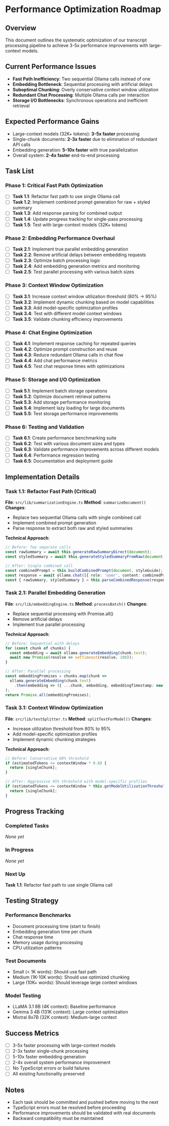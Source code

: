 # Performance Optimization Roadmap

## Overview
This document outlines the systematic optimization of our transcript processing pipeline to achieve 3-5x performance improvements with large-context models.

## Current Performance Issues
- **Fast Path Inefficiency**: Two sequential Ollama calls instead of one
- **Embedding Bottleneck**: Sequential processing with artificial delays
- **Suboptimal Chunking**: Overly conservative context window utilization
- **Redundant Chat Processing**: Multiple Ollama calls per interaction
- **Storage I/O Bottlenecks**: Synchronous operations and inefficient retrieval

## Expected Performance Gains
- Large-context models (32K+ tokens): **3-5x faster** processing
- Single-chunk documents: **2-3x faster** due to elimination of redundant API calls
- Embedding generation: **5-10x faster** with true parallelization
- Overall system: **2-4x faster** end-to-end processing

## Task List

### Phase 1: Critical Fast Path Optimization
- [ ] **Task 1.1**: Refactor fast path to use single Ollama call
- [ ] **Task 1.2**: Implement combined prompt generation for raw + styled summary
- [ ] **Task 1.3**: Add response parsing for combined output
- [ ] **Task 1.4**: Update progress tracking for single-pass processing
- [ ] **Task 1.5**: Test with large-context models (32K+ tokens)

### Phase 2: Embedding Performance Overhaul
- [ ] **Task 2.1**: Implement true parallel embedding generation
- [ ] **Task 2.2**: Remove artificial delays between embedding requests
- [ ] **Task 2.3**: Optimize batch processing logic
- [ ] **Task 2.4**: Add embedding generation metrics and monitoring
- [ ] **Task 2.5**: Test parallel processing with various batch sizes

### Phase 3: Context Window Optimization
- [ ] **Task 3.1**: Increase context window utilization threshold (80% → 95%)
- [ ] **Task 3.2**: Implement dynamic chunking based on model capabilities
- [ ] **Task 3.3**: Add model-specific optimization profiles
- [ ] **Task 3.4**: Test with different model context windows
- [ ] **Task 3.5**: Validate chunking efficiency improvements

### Phase 4: Chat Engine Optimization
- [ ] **Task 4.1**: Implement response caching for repeated queries
- [ ] **Task 4.2**: Optimize prompt construction and reuse
- [ ] **Task 4.3**: Reduce redundant Ollama calls in chat flow
- [ ] **Task 4.4**: Add chat performance metrics
- [ ] **Task 4.5**: Test chat response times with optimizations

### Phase 5: Storage and I/O Optimization
- [ ] **Task 5.1**: Implement batch storage operations
- [ ] **Task 5.2**: Optimize document retrieval patterns
- [ ] **Task 5.3**: Add storage performance monitoring
- [ ] **Task 5.4**: Implement lazy loading for large documents
- [ ] **Task 5.5**: Test storage performance improvements

### Phase 6: Testing and Validation
- [ ] **Task 6.1**: Create performance benchmarking suite
- [ ] **Task 6.2**: Test with various document sizes and types
- [ ] **Task 6.3**: Validate performance improvements across different models
- [ ] **Task 6.4**: Performance regression testing
- [ ] **Task 6.5**: Documentation and deployment guide

## Implementation Details

### Task 1.1: Refactor Fast Path (Critical)
**File**: `src/lib/summarizationEngine.ts`
**Method**: `summarizeDocument()`
**Changes**:
- Replace two sequential Ollama calls with single combined call
- Implement combined prompt generation
- Parse response to extract both raw and styled summaries

**Technical Approach**:
```typescript
// Before: Two separate calls
const rawSummary = await this.generateRawSummaryDirect(document);
const styledSummary = await this.generateStyledSummaryFromRaw(document, rawSummary, styleGuide);

// After: Single combined call
const combinedPrompt = this.buildCombinedPrompt(document, styleGuide);
const response = await ollama.chat([{ role: 'user', content: combinedPrompt }]);
const { rawSummary, styledSummary } = this.parseCombinedResponse(response);
```

### Task 2.1: Parallel Embedding Generation
**File**: `src/lib/embeddingEngine.ts`
**Method**: `processBatch()`
**Changes**:
- Replace sequential processing with Promise.all()
- Remove artificial delays
- Implement true parallel processing

**Technical Approach**:
```typescript
// Before: Sequential with delays
for (const chunk of chunks) {
  const embedding = await ollama.generateEmbedding(chunk.text);
  await new Promise(resolve => setTimeout(resolve, 100));
}

// After: Parallel processing
const embeddingPromises = chunks.map(chunk => 
  ollama.generateEmbedding(chunk.text)
    .then(embedding => ({ ...chunk, embedding, embeddingTimestamp: new Date().toISOString() }))
);
return Promise.all(embeddingPromises);
```

### Task 3.1: Context Window Optimization
**File**: `src/lib/textSplitter.ts`
**Method**: `splitTextForModel()`
**Changes**:
- Increase utilization threshold from 80% to 95%
- Add model-specific optimization profiles
- Implement dynamic chunking strategies

**Technical Approach**:
```typescript
// Before: Conservative 80% threshold
if (estimatedTokens <= contextWindow * 0.8) {
  return [singleChunk];
}

// After: Aggressive 95% threshold with model-specific profiles
if (estimatedTokens <= contextWindow * this.getModelUtilizationThreshold(modelId)) {
  return [singleChunk];
}
```

## Progress Tracking

### Completed Tasks
*None yet*

### In Progress
*None yet*

### Next Up
**Task 1.1**: Refactor fast path to use single Ollama call

## Testing Strategy

### Performance Benchmarks
- Document processing time (start to finish)
- Embedding generation time per chunk
- Chat response time
- Memory usage during processing
- CPU utilization patterns

### Test Documents
- Small (< 1K words): Should use fast path
- Medium (1K-10K words): Should use optimized chunking
- Large (10K+ words): Should leverage large context windows

### Model Testing
- LLaMA 3.1 8B (4K context): Baseline performance
- Gemma 3 4B (131K context): Large context optimization
- Mixtral 8x7B (32K context): Medium-large context

## Success Metrics
- [ ] 3-5x faster processing with large-context models
- [ ] 2-3x faster single-chunk processing
- [ ] 5-10x faster embedding generation
- [ ] 2-4x overall system performance improvement
- [ ] No TypeScript errors or build failures
- [ ] All existing functionality preserved

## Notes
- Each task should be committed and pushed before moving to the next
- TypeScript errors must be resolved before proceeding
- Performance improvements should be validated with real documents
- Backward compatibility must be maintained

